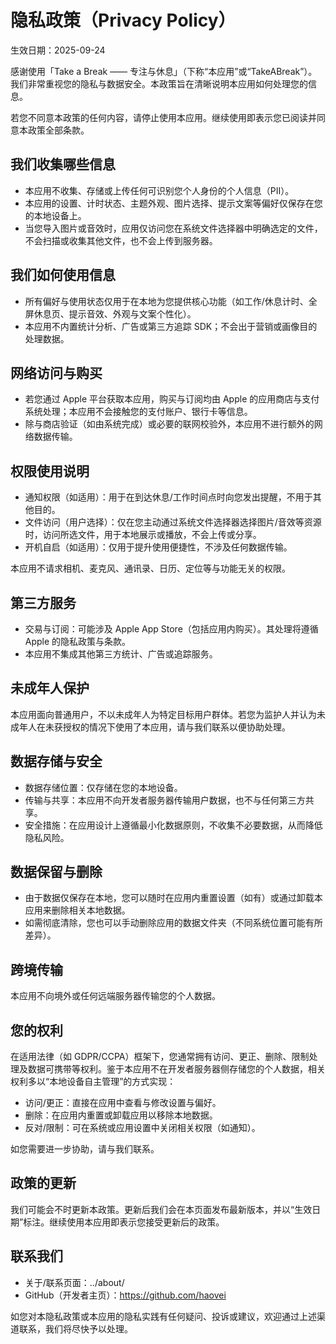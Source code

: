 # 隐私政策（Privacy Policy）

生效日期：2025-09-24

感谢使用「Take a Break —— 专注与休息」（下称“本应用”或“TakeABreak”）。我们非常重视您的隐私与数据安全。本政策旨在清晰说明本应用如何处理您的信息。

若您不同意本政策的任何内容，请停止使用本应用。继续使用即表示您已阅读并同意本政策全部条款。

## 我们收集哪些信息

- 本应用不收集、存储或上传任何可识别您个人身份的个人信息（PII）。
- 本应用的设置、计时状态、主题外观、图片选择、提示文案等偏好仅保存在您的本地设备上。
- 当您导入图片或音效时，应用仅访问您在系统文件选择器中明确选定的文件，不会扫描或收集其他文件，也不会上传到服务器。

## 我们如何使用信息

- 所有偏好与使用状态仅用于在本地为您提供核心功能（如工作/休息计时、全屏休息页、提示音效、外观与文案个性化）。
- 本应用不内置统计分析、广告或第三方追踪 SDK；不会出于营销或画像目的处理数据。

## 网络访问与购买

- 若您通过 Apple 平台获取本应用，购买与订阅均由 Apple 的应用商店与支付系统处理；本应用不会接触您的支付账户、银行卡等信息。
- 除与商店验证（如由系统完成）或必要的联网校验外，本应用不进行额外的网络数据传输。

## 权限使用说明

- 通知权限（如适用）：用于在到达休息/工作时间点时向您发出提醒，不用于其他目的。
- 文件访问（用户选择）：仅在您主动通过系统文件选择器选择图片/音效等资源时，访问所选文件，用于本地展示或播放，不会上传或分享。
- 开机自启（如适用）：仅用于提升使用便捷性，不涉及任何数据传输。

本应用不请求相机、麦克风、通讯录、日历、定位等与功能无关的权限。

## 第三方服务

- 交易与订阅：可能涉及 Apple App Store（包括应用内购买）。其处理将遵循 Apple 的隐私政策与条款。
- 本应用不集成其他第三方统计、广告或追踪服务。

## 未成年人保护

本应用面向普通用户，不以未成年人为特定目标用户群体。若您为监护人并认为未成年人在未获授权的情况下使用了本应用，请与我们联系以便协助处理。

## 数据存储与安全

- 数据存储位置：仅存储在您的本地设备。
- 传输与共享：本应用不向开发者服务器传输用户数据，也不与任何第三方共享。
- 安全措施：在应用设计上遵循最小化数据原则，不收集不必要数据，从而降低隐私风险。

## 数据保留与删除

- 由于数据仅保存在本地，您可以随时在应用内重置设置（如有）或通过卸载本应用来删除相关本地数据。
- 如需彻底清除，您也可以手动删除应用的数据文件夹（不同系统位置可能有所差异）。

## 跨境传输

本应用不向境外或任何远端服务器传输您的个人数据。

## 您的权利

在适用法律（如 GDPR/CCPA）框架下，您通常拥有访问、更正、删除、限制处理及数据可携带等权利。鉴于本应用不在开发者服务器侧存储您的个人数据，相关权利多以“本地设备自主管理”的方式实现：

- 访问/更正：直接在应用中查看与修改设置与偏好。
- 删除：在应用内重置或卸载应用以移除本地数据。
- 反对/限制：可在系统或应用设置中关闭相关权限（如通知）。

如您需要进一步协助，请与我们联系。

## 政策的更新

我们可能会不时更新本政策。更新后我们会在本页面发布最新版本，并以“生效日期”标注。继续使用本应用即表示您接受更新后的政策。

## 联系我们

- 关于/联系页面：../about/
- GitHub（开发者主页）：https://github.com/haovei

如您对本隐私政策或本应用的隐私实践有任何疑问、投诉或建议，欢迎通过上述渠道联系，我们将尽快予以处理。
